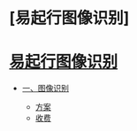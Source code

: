 # [易起行图像识别]

# [易起行图像识别](README.md)

  * [一、图像识别](book/图像识别/README.md)

	* [方案](/book/图像识别/市面上方案.md)
	* [收费](/book/图像识别/收费情况.md)